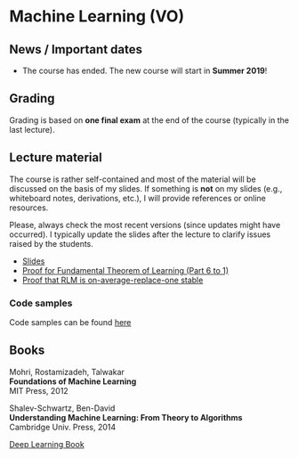 # Machine Learning (VO)

## News / Important dates

- The course has ended. The new course will start in **Summer 2019**!

## Grading

Grading is based on **one final exam** at the end of the course (typically in the last lecture).

## Lecture material

The course is rather self-contained and most of the material will be discussed on the basis of
my slides. If something is **not** on my slides (e.g., whiteboard notes, derivations, etc.),
I will provide references or online resources.

Please, always check the most recent versions (since updates might have occurred). I typically
update the slides after the lecture to clarify issues raised by the students.

- [Slides](ml.pdf)
- [Proof for Fundamental Theorem of Learning (Part 6 to 1)](proofA.pdf)
- [Proof that RLM is on-average-replace-one stable](RLMstable.pdf)

### Code samples

Code samples can be found [here](code/)

## Books

Mohri, Rostamizadeh, Talwakar<br>
**Foundations of Machine Learning**<br>
MIT Press, 2012

Shalev-Schwartz, Ben-David<br>
**Understanding Machine Learning: From Theory to Algorithms**<br>
Cambridge Univ. Press, 2014

[Deep Learning Book](http://www.deeplearningbook.org/)
